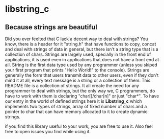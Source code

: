 # libstring_c
## Because strings are beautiful

Did you ever feelted that C lack a decent way to deal with strings?
You know, there is a header for it "string.h" that have functions to copy,
concat and deal with strings of data in general, but there isn't a string type
that is a collection of chars. Strings are largely used, specially in the front
end of applications, it is used even in applications that does not have a front
end at all. String is the first data type used by any programmer (unless you 
skiped your first program that prints "Hello World!" to the console). Strings 
are generally the form that users transmit data to other users, even if they 
don't mind it at all, every text message is a string or a collection of them.
This README file is a collection of strings.
It all create the need for any programmer to deal with strings, but the only way
we, C programmers, do have to work with them is declaring "char[]/char[n]" or
just "char\*". To have our entry in the world of defined strings here it is
**Libstring_c** which implements two types of strings, array of fixed number of
chars and a pointer to char that can have memory allocated to it to create
dynamic strings.

if you find this library useful to your work, you are free to use it.
Also feel free to open issues you find while using it.
